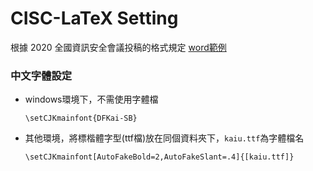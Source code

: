 CISC-LaTeX Setting
=============

根據 2020 全國資訊安全會議投稿的格式規定 [word範例](https://cisc2020.ccisa.org.tw/CISC2020_format-0121rev.doc)


### 中文字體設定

* windows環境下，不需使用字體檔
  ```
  \setCJKmainfont{DFKai-SB}
  ```

* 其他環境，將標楷體字型(ttf檔)放在同個資料夾下，`kaiu.ttf`為字體檔名
  ```
  \setCJKmainfont[AutoFakeBold=2,AutoFakeSlant=.4]{[kaiu.ttf]}
  ```
